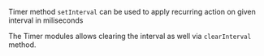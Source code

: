 Timer method `setInterval` can be used to apply recurring action on given interval in miliseconds

<snippet id='set-interval-example'/>

The Timer modules allows clearing the interval as well via `clearInterval` method.

<snippet id='set-interval-example'/>
